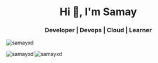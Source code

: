 <h1 align="center">Hi 👋, I'm Samay</h1>
<h3 align="center">Developer | Devops | Cloud | Learner</h3>
<p>&nbsp;<img align="left" src="https://github-readme-streak-stats.herokuapp.com/?user=samayxd&theme=dark" alt="samayxd" /></p>

<p><img align="left" src="https://github-readme-stats.vercel.app/api?username=samayxd&show_icons=true&theme=dark&locale=en" alt="samayxd" /></p>
<p>&nbsp;<img align="left" src="https://github-readme-stats.vercel.app/api/top-langs?username=samayxd&show_icons=true&theme=dark&locale=en&layout=compact" alt="samayxd" /></p>
